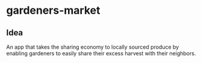 # gardeners-market

## Idea
An app that takes the sharing economy to locally sourced produce by enabling gardeners to easily share their excess harvest with their neighbors.
